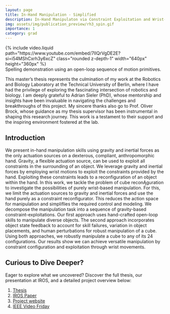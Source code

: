 ```yaml
---
layout: page
title: In-Hand Manipulation - Simplified
description: In-Hand Manipulaton via Constraint Exploitation and Wrist-Movements🤌
img: assets/img/publication_preview/rh3_spin.gif
importance: 1
category: grad
---
```


<div class="row justify-content-sm-center">
{% include video.liquid path="https://www.youtube.com/embed/7IIQrVgDE2E?si=i54MShCxrh3y6xcZ" class="rounded z-depth-1" width="640px" height="360px" %}
</div>
<div class="caption">
    Spelling demonstration using an open-loop sequence of motion primitives.
</div>

This master’s thesis represents the culmination of my work at the Robotics and Biology Laboratory at the Technical University of Berlin, where I have had the privilege of exploring the fascinating intersection of robotics and biology. I am deeply grateful to Adrian Sieler (PhD), whose mentorship and insights have been invaluable in navigating the challenges and breakthroughs of this project. My sincere thanks also go to Prof. Oliver Brock, whose guidance as my thesis supervisor has been instrumental in shaping this research journey. This work is a testament to their support and the inspiring environment fostered at the lab.

## Introduction

We present in-hand manipulation skills using gravity and inertial forces as the only actuation sources on a dexterous, compliant, anthropomorphic hand. Gravity, a flexible actuation source, can be used to exploit all constraints in the surrounding of an object. We leverage gravity and inertial forces by employing
wrist motions to exploit the constraints provided by the hand. Exploiting these constraints leads to a reconfiguration of an object within the hand. In this work, we tackle the problem of cube reconĄguration to investigate the possibilities of purely wrist-based manipulation. For this, we limit the actuation
sources to gravity and inertial forces and use the hand purely as a constraint reconfigurator. This reduces the action space for manipulation and simpliflies the required control and modeling. We decompose the manipulation task
into a sequence of gravity-based constraint-exploitations. Our first approach uses hand-crafted open-loop skills to manipulate diverse objects. The second approach incorporates object state feedback to account for skill failures, variation in object placements, and human perturbations for robust manipulation of a cube. Using both approaches, we robustly manipulate a cube to any of its 24 configurations. Our results show we can achieve versatile manipulation by
constraint configuration and exploitation through wrist movements.

## Curious to Dive Deeper?

Eager to explore what we uncovered? Discover the full thesis, our presentation at IROS, and a detailed project overview below:

1. [Thesis](https://www.static.tu.berlin/fileadmin/www/10002220/Theses/sumit_ma.pdf)
2. [IROS Paper](https://ieeexplore.ieee.org/document/10341521)
3. [Project website](https://rbo.gitlab-pages.tu-berlin.de/robotics/simpleIHM/)
4. [IEEE Video Friday](https://spectrum.ieee.org/video-friday-squishable-bugbot)
